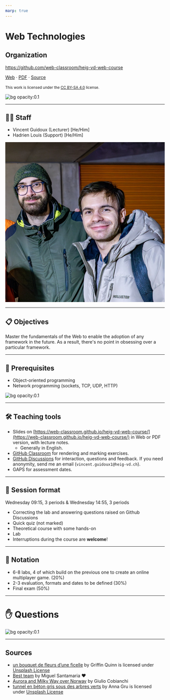 ```yaml
---
marp: true
---
```


<!--
theme: gaia
size: 16:9
paginate: true
author: B. Chapuis, O. Lemer, O. Tischauser, V. Guidoux, with the help of ChatGPT.
url: https://web-classroom.github.io/
footer: '**HEIG-VD** - WEB Course 2023-2024 - AGPL-3.0 license'
style: |
    :root {
        --color-background: #fff;
        --color-foreground: #333;
        --color-highlight: #f96;
        --color-dimmed: #888;
        --color-headings: #7d8ca3;
    }
    blockquote {
        font-style: italic;
    }
    table {
        width: 100%;
    }
    th:first-child {
        width: 15%;
    }
    h1, h2, h3, h4, h5, h6 {
        color: var(--color-headings);
    }
    h2, h3, h4, h5, h6 {
        font-size: 1.5rem;
    }
    h1 a:link, h2 a:link, h3 a:link, h4 a:link, h5 a:link, h6 a:link {
        text-decoration: none;
    }
    section:not([class=lead]) > p, blockquote {
        text-align: justify;
    }
    ul {
        margin-top: 0.5rem;
    }
-->

[web]:
  https://web-classroom.github.io/heig-vd-web-course/01-introduction-and-course-organization/
[pdf]:
  https://web-classroom.github.io/heig-vd-web-course/01-introduction-and-course-organization/01-introduction-and-course-organization-presentation.pdf
[license]:
  https://github.com/web-classroom/heig-vd-web-course/blob/main/LICENSE.md
[illustration]:
  https://images.unsplash.com/photo-1659328376647-52ec39d1a5cf?fit=crop&h=720
[questions]:
  https://images.unsplash.com/photo-1548445929-4f60a497f851?fit=crop&h=720
[source]:
  https://github.com/web-classroom/heig-vd-web-course/blob/main/01-introduction-and-course-organization/PRESENTATION.md
[apod]: https://apod.nasa.gov/apod/image/2312/ArcticNight_Cobianchi_1080.jpg

# Web Technologies

## Organization

<!--
_class: lead
_paginate: false
-->

<https://github.com/web-classroom/heig-vd-web-course>

[Web][web] · [PDF][pdf] · [Source][source]

<small>This work is licensed under the [CC BY-SA 4.0][license] license.</small>

![bg opacity:0.1][illustration]

---

## 🧑‍🏫 Staff

- Vincent Guidoux (Lecturer) [He/Him]
- Hadrien Louis (Support) [He/Him]

![bg right:60%](images/team.jpg)

---

## 📋 Objectives

Master the fundamentals of the Web to enable the adoption of any framework in
the future. As a result, there's no point in obsessing over a particular
framework.

---

## 🔄 Prerequisites

- Object-oriented programming
- Network programming (sockets, TCP, UDP, HTTP)

![bg opacity:0.1][apod]

---

## 🛠️ Teaching tools

- Slides on
  [https://web-classroom.github.io/heig-vd-web-course/](https://web-classroom.github.io/heig-vd-web-course/)
  in Web or PDF version, with lecture notes.
  - Generally in English.
- [GitHub Classroom](https://classroom.github.com/classrooms/54867215-web-classroom-spring-24-vgx)
  for rendering and marking exercises.
- [GitHub Discussions](https://github.com/orgs/web-classroom/discussions) for
  interaction, questions and feedback. If you need anonymity, send me an email
  (`vincent.guidoux1@heig-vd.ch`).
- GAPS for assessment dates.

---

## 📅 Session format

Wednesday 09:15, 3 periods & Wednesday 14:55, 3 periods

- Correcting the lab and answering questions raised on Github Discussions
- Quick quiz (not marked)
- Theoretical course with some hands-on
- Lab
- Interruptions during the course are **welcome**!

---

## 🏅 Notation

- 6-8 labs, 4 of which build on the previous one to create an online multiplayer
  game. (20%)
- 2-3 evaluation, formats and dates to be defined (30%)
- Final exam (50%)

---

# ✋ Questions

![bg opacity:0.1][questions]

---

## Sources

- [un bouquet de fleurs d’une ficelle](https://unsplash.com/fr/photos/un-bouquet-de-fleurs-dune-ficelle-lP_FoHCLjWk)
  by Griffin Quinn is licensed under
  [Unsplash License](https://unsplash.com/license)
- [Best team](https://clubphoto.heig-vd.ch/picture.php?/3349/category/91) by
  Miguel Santamaria ❤️
- [Aurora and Milky Way over Norway](https://apod.nasa.gov/apod/ap231212.html)
  by Giulio Cobianchi
- [tunnel en béton gris sous des arbres verts](https://unsplash.com/fr/photos/tunnel-en-beton-gris-sous-des-arbres-verts-omL9Q8B2YCI)
  by Anna Gru is licensed under [Unsplash License](https://unsplash.com/license)
